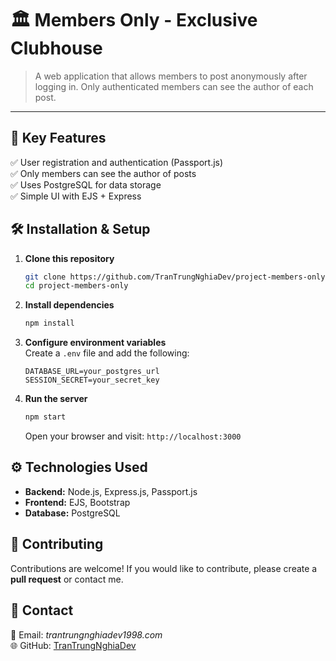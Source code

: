# 🏛️ Members Only - Exclusive Clubhouse

> A web application that allows members to post anonymously after logging in. Only authenticated members can see the author of each post.

---

## 🎯 Key Features
✅ User registration and authentication (Passport.js)  
✅ Only members can see the author of posts  
✅ Uses PostgreSQL for data storage  
✅ Simple UI with EJS + Express  

## 🛠 Installation & Setup

1. **Clone this repository**  
   ```sh
   git clone https://github.com/TranTrungNghiaDev/project-members-only.git
   cd project-members-only
   ```

2. **Install dependencies**  
   ```sh
   npm install
   ```

3. **Configure environment variables**  
   Create a `.env` file and add the following:
   ```env
   DATABASE_URL=your_postgres_url
   SESSION_SECRET=your_secret_key
   ```

4. **Run the server**  
   ```sh
   npm start
   ```
   Open your browser and visit: `http://localhost:3000`

## ⚙ Technologies Used
- **Backend:** Node.js, Express.js, Passport.js  
- **Frontend:** EJS, Bootstrap  
- **Database:** PostgreSQL  

## 🤝 Contributing
Contributions are welcome! If you would like to contribute, please create a **pull request** or contact me.

## 📩 Contact
📧 Email: *trantrungnghiadev1998.com*  
🌐 GitHub: [TranTrungNghiaDev](https://github.com/TranTrungNghiaDev)  


